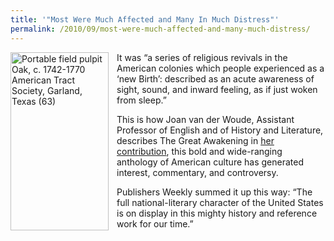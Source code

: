 ```yaml
---
title: '"Most Were Much Affected and Many In Much Distress"'
permalink: /2010/09/most-were-much-affected-and-many-much-distress/
---
```

<img src="{{site.baseurl}}/assets/img/pulpit.jpg" alt="Portable field pulpit Oak, c. 1742-1770 American Tract Society, Garland, Texas (63)" title="Portable field pulpit Oak, c. 1742-1770 American Tract Society, Garland, Texas (63)" width="157" height="285" style="float: left; margin-top: 0px; margin-right: 13px; margin-bottom: 0px; margin-left: 0px; border: initial initial initial;" class="floatleft">

It was “a series of religious revivals in the American colonies which people experienced as a ‘new Birth’: described as an acute awareness of sight, sound, and inward feeling, as if just woken from sleep.”  

This is how Joan van der Woude, Assistant Professor of English and of History and Literature, describes The Great Awakening in [her contribution](http://www.hup.harvard.edu/index.html), this bold and wide-ranging anthology of American culture has generated interest, commentary, and controversy.

Publishers Weekly summed it up this way: “The full national-literary character of the United States is on display in this mighty history and reference work for our time.”
